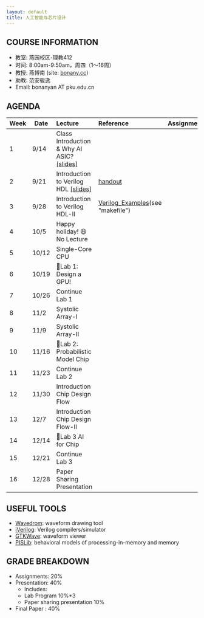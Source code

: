 ```yaml
---
layout: default
title: 人工智能与芯片设计
---
```


## COURSE INFORMATION

- 教室: 燕园校区-理教412
- 时间: 8:00am-9:50am，周四（1～16周）
- 教授: 燕博南 (site: [bonany.cc](https://bonany.cc))
- 助教: 范安骏逸
- Email: bonanyan AT pku.edu.cn

## AGENDA

| Week | Date  | Lecture                                                                  | Reference                                          | Assignment |
| ---- | ----- | :----------------------------------------------------------------------- | :------------------------------------------------- | ---------- |
| 1    | 9/14  | Class Introduction & Why AI ASIC? [\[slides\]](/assets/lec/L1_Intro.pdf) |                                                    |            |
| 2    | 9/21  | Introduction to Verilog HDL [\[slides\]](/assets/lec/L1_Intro.pdf)       | [handout](/assets/lec/handout-2023-09-22-0910.png) |            |
| 3    | 9/28  | Introduction to Verilog HDL-II                                           |    [Verilog_Examples](/assets/examples/verilog_examples.tar.gz)(see "makefile")                                                |            |
| 4    | 10/5  | Happy holiday! 😆 No Lecture                                            |                                                    |            |
| 5    | 10/12 | Single-Core CPU                                                          |                                                    |            |
| 6    | 10/19 | 🌟Lab 1: Design a GPU!                                                  |                                                    |            |
| 7    | 10/26 | Continue Lab 1                                                           |                                                    |            |
| 8    | 11/2  | Systolic Array-I                                                         |                                                    |            |
| 9    | 11/9  | Systolic Array-II                                                        |                                                    |            |
| 10   | 11/16 | 🌟Lab 2: Probabilistic Model Chip                                       |                                                    |            |
| 11   | 11/23 | Continue Lab 2                                                           |                                                    |            |
| 12   | 11/30 | Introduction Chip Design Flow                                            |                                                    |            |
| 13   | 12/7  | Introduction Chip Design Flow-II                                         |                                                    |            |
| 14   | 12/14 | 🌟Lab 3 AI for Chip                                                     |                                                    |            |
| 15   | 12/21 | Continue Lab 3                                                           |                                                    |            |
| 16   | 12/28 | Paper Sharing Presentation                                               |                                                    |            |

## USEFUL TOOLS

- [Wavedrom](https://wavedrom.com): waveform drawing tool
- [iVerilog](https://github.com/steveicarus/iverilog): Verilog compilers/simulator
- [GTKWave](https://gtkwave.sourceforge.net): waveform viewer
- [PISLib](https://bonany.gitlab.io/pis/): behavioral models of processing-in-memory and memory


## GRADE BREAKDOWN

- Assignments: 20%
- Presentation: 40%
  - Includes:
  - Lab Program 10%\*3
  - Paper sharing presentation 10%
- Final Paper : 40%
